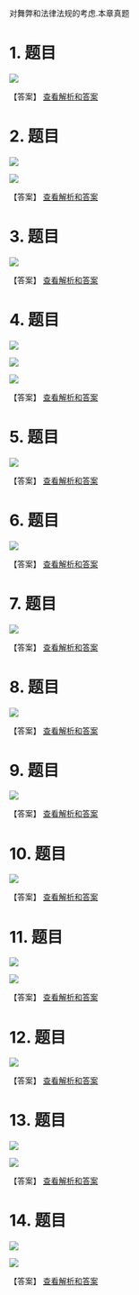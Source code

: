 对舞弊和法律法规的考虑.本章真题

# 1. 题目

![](media/5eb738ecc1571c46235fd8e3e628b9b6.png)

【答案】
[查看解析和答案](media/10f4b5f4ffece62a96b8f9168006c537.png.md)
# 2. 题目

![](media/1eea1f6bd904f4df6f161fc40afdace6.png)

![](media/8208055f785a817deb2aaf8ee0b5ffc2.png)

【答案】
[查看解析和答案](media/2d6f4c0c4a681cd650cc67b286514b9e.png.md)
# 3. 题目

![](media/60cd3408526c6a7439cfc22aece66e9c.png)

【答案】
[查看解析和答案](media/b618a4255e03013f164c587bc195aac7.png.md)
# 4. 题目

![](media/89685e0482b3dae2b490b004da8a1b76.png)

![](media/3c91c0bc9bee351e2404bba20851b1fe.png)

![](media/e1419367f7fe03f650b0182b2770ca07.png)

【答案】
[查看解析和答案](media/955d29352cd9bad0154c7a0778b91405.png.md)
# 5. 题目

![](media/0fdbd01e86a057eba24f6590f7eba46f.png)

【答案】
[查看解析和答案](media/643c5f4dad4b7c5cc516ae275b0217d1.png.md)
# 6. 题目

![](media/49d048ae18d3dc434a419a2ea234133f.png)

【答案】
[查看解析和答案](media/58322f9d1d6b89cbd93fdbb75fa4f71e.png.md)
# 7. 题目

![](media/abea348508803cd9d3561acd0bd18c76.png)

【答案】
[查看解析和答案](media/d9982beee617ddda2c8cce5f9eb62278.png.md)
# 8. 题目

![](media/41bcf016f877d0253c6902bb494eaf25.png)

【答案】
[查看解析和答案](media/62893221307cdc76d568bc1850a5240e.png.md)
# 9. 题目

![](media/f60a75eae2b31deddd2df7bfe340f624.png)

【答案】
[查看解析和答案](media/8b942de1a477a7691a7d0bf0fa8c177a.png.md)
# 10. 题目

![](media/a5e883d26c50bff9c84f8995bdc5d72a.png)

【答案】
[查看解析和答案](media/1f0527cbb06d725cf016d8be472e9def.png.md)
# 11. 题目

![](media/75427aec9f171c7cdb283381ade0e8a4.png)

![](media/b319e4805aff7405f15b3743b2f89fa8.png)

【答案】
[查看解析和答案](media/7b8b18acfacd37c15f3c6aa10c625d48.png.md)
# 12. 题目

![](media/7990f8574795ac359ee4d2809dc5a088.png)

【答案】
[查看解析和答案](media/b35f4cdf8a6fe6cc20594dd2bffa65d3.png.md)
# 13. 题目

![](media/f6f66ff12f984def20c5fc45c3a7390a.png)

![](media/2f6be849cf269f7cd3cd12b1fadc4ecf.png)

【答案】
[查看解析和答案](media/6ed0daf07fb14055998a17c700453b45.png.md)
# 14. 题目

![](media/0f29e27d66ca4c86701a50d92bb5a9f7.png)

![](media/ecf429db38b9262e099a692acd435670.png)

【答案】
[查看解析和答案](media/ec1d9262af0a92bcd0657b70bf6b9be0.png.md)

